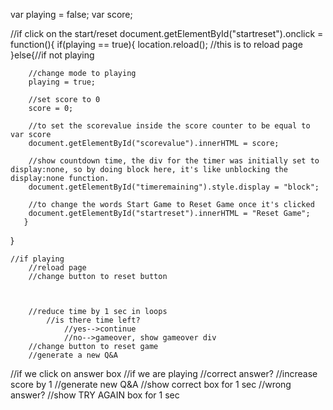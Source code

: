 var playing = false;
var score;

//if click on the start/reset
document.getElementById("startreset").onclick = function(){
    if(playing == true){
        location.reload(); //this is to reload page
       }else{//if not playing
           
        //change mode to playing
        playing = true;
           
        //set score to 0   
        score = 0;
        
        //to set the scorevalue inside the score counter to be equal to var score   
        document.getElementById("scorevalue").innerHTML = score;
           
        //show countdown time, the div for the timer was initially set to display:none, so by doing block here, it's like unblocking the display:none function.   
        document.getElementById("timeremaining").style.display = "block"; 
           
        //to change the words Start Game to Reset Game once it's clicked
        document.getElementById("startreset").innerHTML = "Reset Game";   
       }
} 



    //if playing
        //reload page
        //change button to reset button
    
        
        
        //reduce time by 1 sec in loops
            //is there time left?
                //yes-->continue
                //no-->gameover, show gameover div
        //change button to reset game
        //generate a new Q&A


//if we click on answer box
    //if we are playing
        //correct answer?
            //increase score by 1
            //generate new Q&A
            //show correct box for 1 sec
        //wrong answer?
            //show TRY AGAIN box for 1 sec



